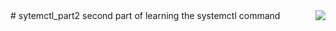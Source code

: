 <img align="right" src="https://visitor-badge.laobi.icu/badge?page_id=noetovar5.sytemctl_part2"/>
# sytemctl_part2
second part of learning the systemctl command
